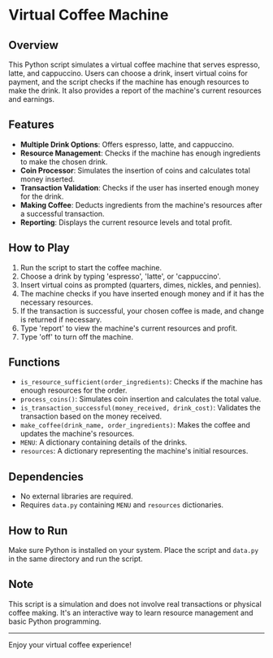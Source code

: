 # Virtual Coffee Machine

## Overview
This Python script simulates a virtual coffee machine that serves espresso, latte, and cappuccino. Users can choose a drink, insert virtual coins for payment, and the script checks if the machine has enough resources to make the drink. It also provides a report of the machine's current resources and earnings.

## Features
- **Multiple Drink Options**: Offers espresso, latte, and cappuccino.
- **Resource Management**: Checks if the machine has enough ingredients to make the chosen drink.
- **Coin Processor**: Simulates the insertion of coins and calculates total money inserted.
- **Transaction Validation**: Checks if the user has inserted enough money for the drink.
- **Making Coffee**: Deducts ingredients from the machine's resources after a successful transaction.
- **Reporting**: Displays the current resource levels and total profit.

## How to Play
1. Run the script to start the coffee machine.
2. Choose a drink by typing 'espresso', 'latte', or 'cappuccino'.
3. Insert virtual coins as prompted (quarters, dimes, nickles, and pennies).
4. The machine checks if you have inserted enough money and if it has the necessary resources.
5. If the transaction is successful, your chosen coffee is made, and change is returned if necessary.
6. Type 'report' to view the machine's current resources and profit.
7. Type 'off' to turn off the machine.

## Functions
- `is_resource_sufficient(order_ingredients)`: Checks if the machine has enough resources for the order.
- `process_coins()`: Simulates coin insertion and calculates the total value.
- `is_transaction_successful(money_received, drink_cost)`: Validates the transaction based on the money received.
- `make_coffee(drink_name, order_ingredients)`: Makes the coffee and updates the machine's resources.
- `MENU`: A dictionary containing details of the drinks.
- `resources`: A dictionary representing the machine's initial resources.

## Dependencies
- No external libraries are required.
- Requires `data.py` containing `MENU` and `resources` dictionaries.

## How to Run
Make sure Python is installed on your system. Place the script and `data.py` in the same directory and run the script.

## Note
This script is a simulation and does not involve real transactions or physical coffee making. It's an interactive way to learn resource management and basic Python programming.

---

Enjoy your virtual coffee experience!